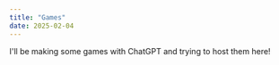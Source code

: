 ```yaml
---
title: "Games"
date: 2025-02-04
---
```


I'll be making some games with ChatGPT and trying to host them here!
